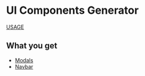 # UI Components Generator

[USAGE](./USAGE)

## What you get

* [Modals](./modals)
* [Navbar](./navbar)
